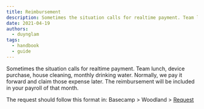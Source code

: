 ```yaml
---
title: Reimbursement
description: Sometimes the situation calls for realtime payment. Team lunch, device purchase, house cleaning, monthly drinking water. Normally, we pay it forward and claim those expense later. The reimbursement will be included in your payroll of that month.
date: 2021-04-19
authors:
  - duynglam
tags:
  - handbook
  - guide
---
```


Sometimes the situation calls for realtime payment. Team lunch, device purchase, house cleaning, monthly drinking water. Normally, we pay it forward and claim those expense later. The reimbursement will be included in your payroll of that month.

The request should follow this format in: Basecamp > Woodland > [Request](https://3.basecamp.com/4108948/buckets/9403032/todolists/1557155199)
